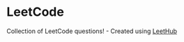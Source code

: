 # LeetCode

Collection of LeetCode questions! - Created using [LeetHub](https://github.com/QasimWani/LeetHub)
